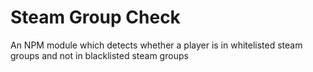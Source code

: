 # Steam Group Check
An NPM module which detects whether a player is in whitelisted steam groups and not in blacklisted steam groups
